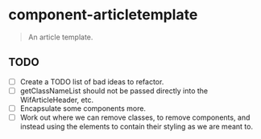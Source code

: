 # component-articletemplate
> An article template.

## TODO

- [ ] Create a TODO list of bad ideas to refactor.
- [ ] getClassNameList should not be passed directly into the WifArticleHeader, etc.
- [ ] Encapsulate some components more.
- [ ] Work out where we can remove classes, to remove components, and instead using the elements to contain their styling as we are meant to.

